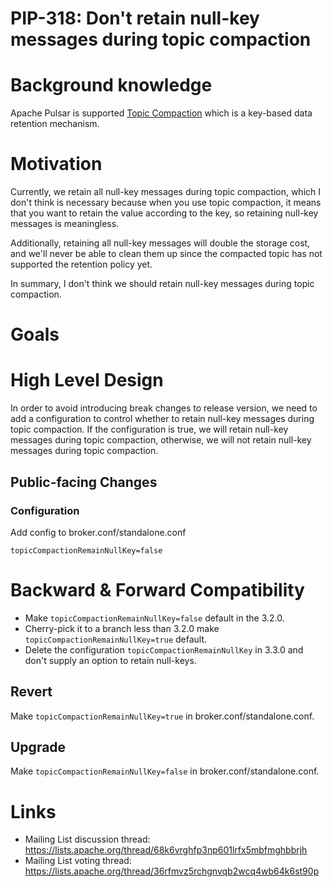 # PIP-318: Don't retain null-key messages during topic compaction

# Background knowledge

Apache Pulsar is supported [Topic Compaction](https://pulsar.apache.org/docs/en/concepts-topic-compaction/) which is a key-based data retention mechanism. 

# Motivation

Currently, we retain all null-key messages during topic compaction, which I don't think is necessary because when you use topic compaction, it means that you want to retain the value according to the key, so retaining null-key messages is meaningless.

Additionally, retaining all null-key messages will double the storage cost, and we'll never be able to clean them up since the compacted topic has not supported the retention policy yet.

In summary, I don't think we should retain null-key messages during topic compaction.

# Goals

# High Level Design

In order to avoid introducing break changes to release version, we need to add a configuration to control whether to retain null-key messages during topic compaction.
If the configuration is true, we will retain null-key messages during topic compaction, otherwise, we will not retain null-key messages during topic compaction.

## Public-facing Changes

### Configuration

Add config to broker.conf/standalone.conf
```properties
topicCompactionRemainNullKey=false
```

# Backward & Forward Compatibility

- Make `topicCompactionRemainNullKey=false` default  in the 3.2.0.
- Cherry-pick it to a branch less than 3.2.0 make `topicCompactionRemainNullKey=true` default.
- Delete the configuration `topicCompactionRemainNullKey` in 3.3.0 and don't supply an option to retain null-keys.

## Revert

Make `topicCompactionRemainNullKey=true` in broker.conf/standalone.conf.

## Upgrade

Make `topicCompactionRemainNullKey=false` in broker.conf/standalone.conf.


# Links

* Mailing List discussion thread: https://lists.apache.org/thread/68k6vrghfp3np601lrfx5mbfmghbbrjh
* Mailing List voting thread: https://lists.apache.org/thread/36rfmvz5rchgnvqb2wcq4wb64k6st90p